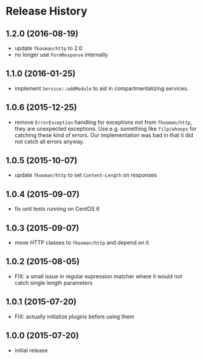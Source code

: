 # Release History

## 1.2.0 (2016-08-19)
- update `fkooman/http` to 2.0
- no longer use `FormResponse` internally

## 1.1.0 (2016-01-25)
- implement `Service::addModule` to aid in compartmentalizing services.

## 1.0.6 (2015-12-25)
- remove `ErrorException` handling for exceptions not from `fkooman/http`, 
  they are unexpected exceptions. Use e.g. something like `filp/whoops` for
  catching these kind of errors. Our implementation was bad in that it did not 
  catch all errors anyway.

## 1.0.5 (2015-10-07)
- update `fkooman/http` to set `Content-Length` on responses

## 1.0.4 (2015-09-07)
- fix unit tests running on CentOS 6

## 1.0.3 (2015-09-07)
- move HTTP classes to `fkooman/http` and depend on it

## 1.0.2 (2015-08-05)
- FIX: a small issue in regular expression matcher where it would not catch
  single length parameters

## 1.0.1 (2015-07-20)
- FIX: actually initialize plugins before using them

## 1.0.0 (2015-07-20)
- initial release
